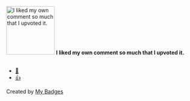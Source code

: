 <img src="https://my-badges.github.io/my-badges/self-upvote.png" alt="I liked my own comment so much that I upvoted it." title="I liked my own comment so much that I upvoted it." width="128">
<strong>I liked my own comment so much that I upvoted it.</strong>
<br><br>

* <a href="https://github.com/PiggyPigCute/GalactiPack-ResourcePack/pull/1">👀</a>
* <a href="https://github.com/PiggyPigCute/GalactiPack-ResourcePack/pull/1">👍</a>


Created by <a href="https://github.com/my-badges/my-badges">My Badges</a>